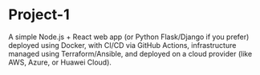 # Project-1
A simple Node.js + React web app (or Python Flask/Django if you prefer) deployed using Docker, with CI/CD via GitHub Actions, infrastructure managed using Terraform/Ansible, and deployed on a cloud provider (like AWS, Azure, or Huawei Cloud).
